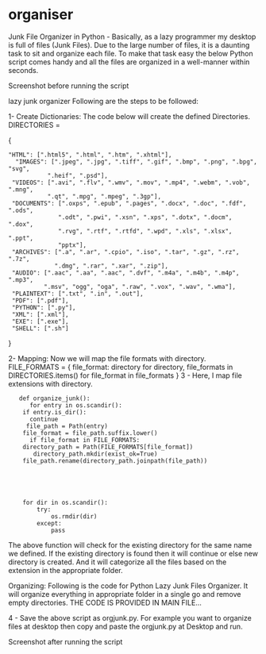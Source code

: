 # organiser


Junk File Organizer in Python -
Basically, as a lazy programmer my desktop is full of files (Junk Files). Due to the large number of files, it is a daunting task to sit and organize each file. To make that task easy the below Python script comes handy and all the files are organized in a well-manner within seconds.

Screenshot before running the script

lazy junk organizer
Following are the steps to be followed:

1- Create Dictionaries: The code below will create the defined Directories.
DIRECTORIES = 


{

    "HTML": [".html5", ".html", ".htm", ".xhtml"],
      "IMAGES": [".jpeg", ".jpg", ".tiff", ".gif", ".bmp", ".png", ".bpg", "svg",
               ".heif", ".psd"],
     "VIDEOS": [".avi", ".flv", ".wmv", ".mov", ".mp4", ".webm", ".vob", ".mng",
               ".qt", ".mpg", ".mpeg", ".3gp"],
     "DOCUMENTS": [".oxps", ".epub", ".pages", ".docx", ".doc", ".fdf", ".ods",
                  ".odt", ".pwi", ".xsn", ".xps", ".dotx", ".docm", ".dox",
                  ".rvg", ".rtf", ".rtfd", ".wpd", ".xls", ".xlsx", ".ppt",
                  "pptx"],
     "ARCHIVES": [".a", ".ar", ".cpio", ".iso", ".tar", ".gz", ".rz", ".7z",
                 ".dmg", ".rar", ".xar", ".zip"],
     "AUDIO": [".aac", ".aa", ".aac", ".dvf", ".m4a", ".m4b", ".m4p", ".mp3",
              ".msv", "ogg", "oga", ".raw", ".vox", ".wav", ".wma"],
     "PLAINTEXT": [".txt", ".in", ".out"],
     "PDF": [".pdf"],
     "PYTHON": [".py"],
     "XML": [".xml"],
     "EXE": [".exe"],
     "SHELL": [".sh"]

}


 2- Mapping: Now we will map the file formats with directory.
FILE_FORMATS = {
              file_format: directory
                for directory, file_formats in DIRECTORIES.items()
                  for file_format in file_formats
}
3 - Here, I map file extensions with directory.



       def organize_junk():
          for entry in os.scandir():
        if entry.is_dir():
          continue
         file_path = Path(entry)
        file_format = file_path.suffix.lower()
          if file_format in FILE_FORMATS:
        directory_path = Path(FILE_FORMATS[file_format])
           directory_path.mkdir(exist_ok=True)
        file_path.rename(directory_path.joinpath(file_path))

        


         
        for dir in os.scandir():
            try:
                os.rmdir(dir)
            except:
                pass

The above function will check for the existing directory for the same name we defined. If the existing directory is found then it will continue or else new directory is created. And it will categorize all the files based on the extension in the appropriate folder.

Organizing: Following is the code for Python Lazy Junk Files Organizer. It will organize everything in appropriate folder in a single go and remove empty directories.
THE CODE IS PROVIDED IN MAIN FILE...


 4 - Save the above script as orgjunk.py. For example you want to organize files at desktop then copy and paste the orgjunk.py at Desktop and run.

Screenshot after running the script
